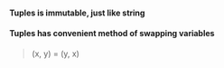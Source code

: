 #### Tuples is immutable, just like string
#### Tuples has convenient method of swapping variables
>(x, y) = (y, x)
